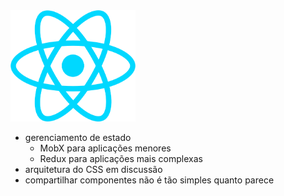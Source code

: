 <img src="static/reactjs.png" style="width: 200px" />

- gerenciamento de estado <!-- .element: class="fragment" data-fragment-index="1" -->
  - MobX para aplicações menores <!-- .element: class="fragment" data-fragment-index="2" -->
  - Redux para aplicações mais complexas <!-- .element: class="fragment" data-fragment-index="3" -->
- arquitetura do CSS em discussão <!-- .element: class="fragment" data-fragment-index="4" -->
- compartilhar componentes não é tão simples quanto parece <!-- .element: class="fragment" data-fragment-index="5" -->
